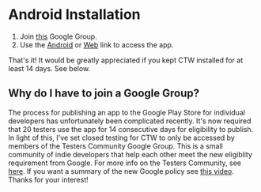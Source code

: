# Android Installation
1. Join [this](https://groups.google.com/u/1/g/testers-community) Google Group. 
2. Use the [Android](https://play.google.com/store/apps/details?id=com.kallosp.CaliforniaRoadViewer) or [Web](https://play.google.com/apps/testing/com.kallosp.CaliforniaRoadViewer) link to access the app.

That's it! It would be greatly appreciated if you kept CTW installed for at least 14 days. See below.

## Why do I have to join a Google Group?
The process for publishing an app to the Google Play Store for individual developers has unfortunately been complicated recently. It's now required that 20 testers use the app for 14 consecutive days for eligibility to publish. In light of this, I've set closed testing for CTW to only be accessed by members of the Testers Community Google Group. This is a small community of indie developers that help each other meet the new eligiblity requirement from Google. For more info on the Testers Community, see [here](https://testerscommunity.com/). If you want a summary of the new Google policy see [this video](https://youtu.be/6uX0FdPAVFU). Thanks for your interest!
